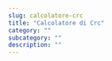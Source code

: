 ```yaml
---
slug: calcolatore-crc
title: "Calcolatore di Crc"
category: ""
subcategory: ""
description: ""
---
```


